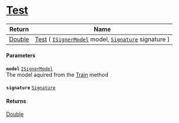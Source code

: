 # [Test](./DtwClassifier--Test.md)



| Return | Name | 
| --- | --- | 
| [Double](https://docs.microsoft.com/en-us/dotnet/api/System.Double) | [Test](./DtwClassifier--Test.md) ( [`ISignerModel`](./../../../Pipeline/ISignerModel.md) model, [`Signature`](./../../../Signature.md) signature ) | 


#### Parameters
**`model`**  [`ISignerModel`](./../../../Pipeline/ISignerModel.md)<br>The model aquired from the [Train](https://github.com/hargitomi97/sigstat/blob/master/docs/md/SigStat/Common/Algorithms/Methods/Train.md) method<br><br>**`signature`**  [`Signature`](./../../../Signature.md)<br>
#### Returns
[Double](https://docs.microsoft.com/en-us/dotnet/api/System.Double)<br>
